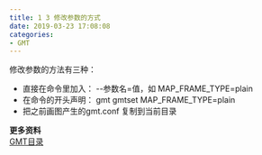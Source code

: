 ```yaml
---
title: 1 3 修改参数的方式 
date: 2019-03-23 17:08:08
categories:
- GMT
---
```

修改参数的方法有三种：
- 直接在命令里加入： --参数名=值，如 MAP_FRAME_TYPE=plain
- 在命令的开头声明： gmt gmtset MAP_FRAME_TYPE=plain
- 把之前画图产生的gmt.conf 复制到当前目录

**更多资料**  
[GMT目录](https://www.jianshu.com/p/321f67983c42)
